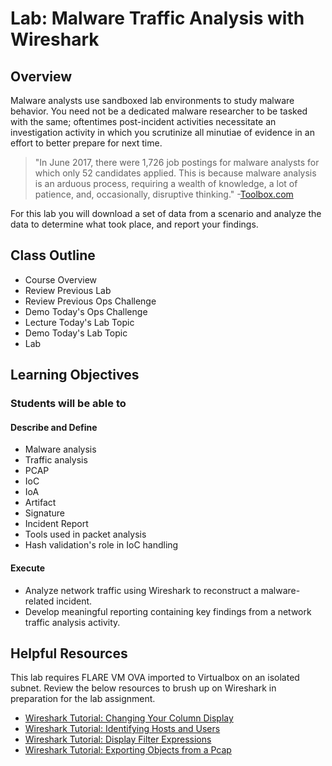 # Lab: Malware Traffic Analysis with Wireshark

## Overview

Malware analysts use sandboxed lab environments to study malware behavior. You need not be a dedicated malware researcher to be tasked with the same; oftentimes post-incident activities necessitate an investigation activity in which you scrutinize all minutiae of evidence in an effort to better prepare for next time.

> "In June 2017, there were 1,726 job postings for malware analysts for which only 52 candidates applied. This is because malware analysis is an arduous process, requiring a wealth of knowledge, a lot of patience, and, occasionally, disruptive thinking." -[Toolbox.com](https://www.toolbox.com/security/data-security/articles/what-is-malware-analysis-definition-types-stages-best-practices/)

For this lab you will download a set of data from a scenario and analyze the data to determine what took place, and report your findings.

## Class Outline

- Course Overview
- Review Previous Lab
- Review Previous Ops Challenge
- Demo Today's Ops Challenge
- Lecture Today's Lab Topic
- Demo Today's Lab Topic
- Lab

## Learning Objectives

### Students will be able to

#### Describe and Define

- Malware analysis
- Traffic analysis
- PCAP
- IoC
- IoA
- Artifact
- Signature
- Incident Report
- Tools used in packet analysis
- Hash validation's role in IoC handling

#### Execute

- Analyze network traffic using Wireshark to reconstruct a malware-related incident.
- Develop meaningful reporting containing key findings from a network traffic analysis activity.

## Helpful Resources

This lab requires FLARE VM OVA imported to Virtualbox on an isolated subnet. Review the below resources to brush up on Wireshark in preparation for the lab assignment.

- [Wireshark Tutorial: Changing Your Column Display](https://unit42.paloaltonetworks.com/unit42-customizing-wireshark-changing-column-display/)
- [Wireshark Tutorial: Identifying Hosts and Users](https://unit42.paloaltonetworks.com/using-wireshark-identifying-hosts-and-users/)
- [Wireshark Tutorial: Display Filter Expressions](https://unit42.paloaltonetworks.com/using-wireshark-display-filter-expressions/)
- [Wireshark Tutorial: Exporting Objects from a Pcap](https://unit42.paloaltonetworks.com/using-wireshark-exporting-objects-from-a-pcap/)
